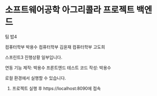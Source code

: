 # 소프트웨어공학 아그리콜라 프로젝트 백엔드

팀 밥4

컴퓨터학부 박용수
컴퓨터학부 김윤재
컴퓨터학부 고도희

스프린트3 진행상황 일부입니다.

연동 기능 제작: 박용수
프론트엔드 테스트 코드 작성: 박용수

로컬 환경에서 실행할 수 있습니다.

1. 프로젝트 실행 후 https://localhost:8090에 접속



